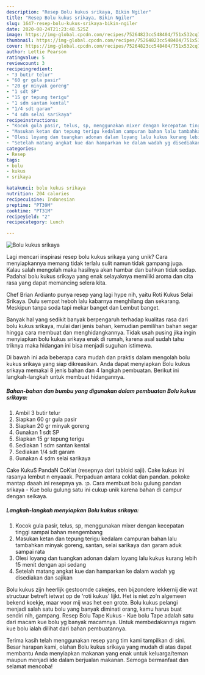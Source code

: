 ```yaml
---
description: "Resep Bolu kukus srikaya, Bikin Ngiler"
title: "Resep Bolu kukus srikaya, Bikin Ngiler"
slug: 1647-resep-bolu-kukus-srikaya-bikin-ngiler
date: 2020-08-24T21:23:48.525Z
image: https://img-global.cpcdn.com/recipes/75264823cc548404/751x532cq70/bolu-kukus-srikaya-foto-resep-utama.jpg
thumbnail: https://img-global.cpcdn.com/recipes/75264823cc548404/751x532cq70/bolu-kukus-srikaya-foto-resep-utama.jpg
cover: https://img-global.cpcdn.com/recipes/75264823cc548404/751x532cq70/bolu-kukus-srikaya-foto-resep-utama.jpg
author: Lettie Pearson
ratingvalue: 5
reviewcount: 3
recipeingredient:
- "3 butir telur"
- "60 gr gula pasir"
- "20 gr minyak goreng"
- "1 sdt SP"
- "15 gr tepung terigu"
- "1 sdm santan kental"
- "1/4 sdt garam"
- "4 sdm selai sarikaya"
recipeinstructions:
- "Kocok gula pasir, telus, sp, menggunakan mixer dengan kecepatan tinggi sampai bahan mengembang"
- "Masukan ketan dan tepung terigu kedalam campuran bahan lalu tambahkan minyak goreng, santan, selai sarikaya dan garam aduk sampai rata"
- "Olesi loyang dan tuangkan adonan dalam loyang lalu kukus kurang lebih 15 menit dengan api sedang"
- "Setelah matang angkat kue dan hamparkan ke dalam wadah yg disediakan dan sajikan"
categories:
- Resep
tags:
- bolu
- kukus
- srikaya

katakunci: bolu kukus srikaya 
nutrition: 204 calories
recipecuisine: Indonesian
preptime: "PT39M"
cooktime: "PT31M"
recipeyield: "2"
recipecategory: Lunch

---
```



![Bolu kukus srikaya](https://img-global.cpcdn.com/recipes/75264823cc548404/751x532cq70/bolu-kukus-srikaya-foto-resep-utama.jpg)

Lagi mencari inspirasi resep bolu kukus srikaya yang unik? Cara menyiapkannya memang tidak terlalu sulit namun tidak gampang juga. Kalau salah mengolah maka hasilnya akan hambar dan bahkan tidak sedap. Padahal bolu kukus srikaya yang enak selayaknya memiliki aroma dan cita rasa yang dapat memancing selera kita.

Chef Brian Ardianto punya resep yang lagi hype nih, yaitu Roti Kukus Selai Srikaya. Dulu sempat heboh lalu kabarnya menghilang dan sekarang. Meskipun tanpa soda tapi mekar banget dan Lembut banget.

Banyak hal yang sedikit banyak berpengaruh terhadap kualitas rasa dari bolu kukus srikaya, mulai dari jenis bahan, kemudian pemilihan bahan segar hingga cara membuat dan menghidangkannya. Tidak usah pusing jika ingin menyiapkan bolu kukus srikaya enak di rumah, karena asal sudah tahu triknya maka hidangan ini bisa menjadi suguhan istimewa.


Di bawah ini ada beberapa cara mudah dan praktis dalam mengolah bolu kukus srikaya yang siap dikreasikan. Anda dapat menyiapkan Bolu kukus srikaya memakai 8 jenis bahan dan 4 langkah pembuatan. Berikut ini langkah-langkah untuk membuat hidangannya.

<!--inarticleads1-->

##### Bahan-bahan dan bumbu yang digunakan dalam pembuatan Bolu kukus srikaya:

1. Ambil 3 butir telur
1. Siapkan 60 gr gula pasir
1. Siapkan 20 gr minyak goreng
1. Gunakan 1 sdt SP
1. Siapkan 15 gr tepung terigu
1. Sediakan 1 sdm santan kental
1. Sediakan 1/4 sdt garam
1. Gunakan 4 sdm selai sarikaya


Cake KukuS PandaN CoKlat (resepnya dari tabloid saji). Cake kukus ini rasanya lembut n enyaaak. Perpaduan antara coklat dan pandan. pokoke mantap daaah.ini resepnya ya. :p. Cara membuat bolu gulung pandan srikaya - Kue bolu gulung satu ini cukup unik karena bahan di campur dengan seikaya. 

<!--inarticleads2-->

##### Langkah-langkah menyiapkan Bolu kukus srikaya:

1. Kocok gula pasir, telus, sp, menggunakan mixer dengan kecepatan tinggi sampai bahan mengembang
1. Masukan ketan dan tepung terigu kedalam campuran bahan lalu tambahkan minyak goreng, santan, selai sarikaya dan garam aduk sampai rata
1. Olesi loyang dan tuangkan adonan dalam loyang lalu kukus kurang lebih 15 menit dengan api sedang
1. Setelah matang angkat kue dan hamparkan ke dalam wadah yg disediakan dan sajikan


Bolu kukus zijn heerlijk gestoomde cakejes, een bijzondere lekkernij die wat structuur betreft ietwat op de &#39;roti kukus&#39; lijkt. Het is niet zo&#39;n algemeen bekend koekje, maar voor mij was het een grote. Bolu kukus pelangi menjadi salah satu bolu yang banyak diminati orang, kamu harus buat sendiri nih, gampang. Resep Bolu Tape Kukus - Kue bolu Tape adalah satu dari macam kue bolu yg banyak macamnya. Untuk membedakannya ragam kue bolu ialah dilihat dari bahan pembuatannya. 

Terima kasih telah menggunakan resep yang tim kami tampilkan di sini. Besar harapan kami, olahan Bolu kukus srikaya yang mudah di atas dapat membantu Anda menyiapkan makanan yang enak untuk keluarga/teman maupun menjadi ide dalam berjualan makanan. Semoga bermanfaat dan selamat mencoba!
